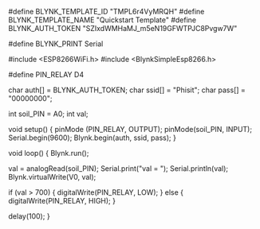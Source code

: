 #define BLYNK_TEMPLATE_ID "TMPL6r4VyMRQH"
#define BLYNK_TEMPLATE_NAME "Quickstart Template"
#define BLYNK_AUTH_TOKEN "SZIxdWMHaMJ_m5eN19GFWTPJC8Pvgw7W"

#define BLYNK_PRINT Serial

#include <ESP8266WiFi.h>
#include <BlynkSimpleEsp8266.h>

#define PIN_RELAY  D4

char auth[] = BLYNK_AUTH_TOKEN;
char ssid[] = "Phisit";
char pass[] = "00000000";

int soil_PIN = A0;
int val;

void setup()
{
  pinMode (PIN_RELAY, OUTPUT);
  pinMode(soil_PIN, INPUT);
  Serial.begin(9600);
  Blynk.begin(auth, ssid, pass);
}

void loop()
{
  Blynk.run();

  val = analogRead(soil_PIN);
  Serial.print("val = ");
  Serial.println(val);
  Blynk.virtualWrite(V0, val);

  if (val > 700)
  {
    digitalWrite(PIN_RELAY, LOW);
  }
  else
  {
    digitalWrite(PIN_RELAY, HIGH);
  }  

  delay(100);
}
